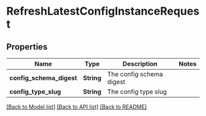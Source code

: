 # RefreshLatestConfigInstanceRequest

## Properties

Name | Type | Description | Notes
------------ | ------------- | ------------- | -------------
**config_schema_digest** | **String** | The config schema digest | 
**config_type_slug** | **String** | The config type slug | 

[[Back to Model list]](../README.md#documentation-for-models) [[Back to API list]](../README.md#documentation-for-api-endpoints) [[Back to README]](../README.md)


